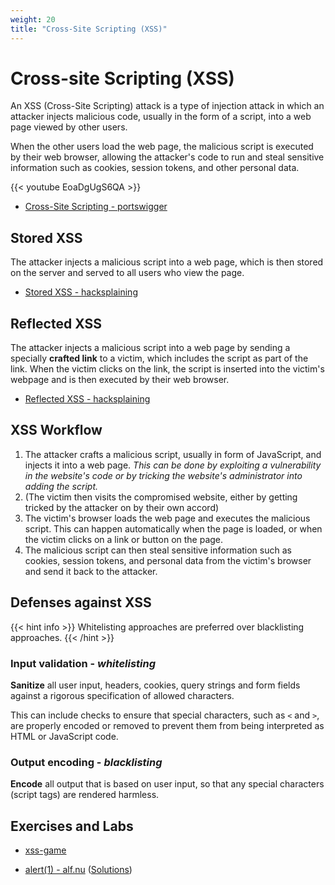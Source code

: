 ```yaml
---
weight: 20
title: "Cross-Site Scripting (XSS)"
---
```


# Cross-site Scripting (XSS)

An XSS (Cross-Site Scripting) attack is a type of injection attack in which an attacker injects malicious code, usually in the form of a script, into a web page viewed by other users.

When the other users load the web page, the malicious script is executed by their web browser, allowing the attacker's code to run and steal sensitive information such as cookies, session tokens, and other personal data.

{{< youtube EoaDgUgS6QA >}}

- [Cross-Site Scripting - portswigger](https://portswigger.net/web-security/cross-site-scripting/contexts)

## Stored XSS

The attacker injects a malicious script into a web page, which is then stored on the server and served to all users who view the page.

- [Stored XSS - hacksplaining](https://www.hacksplaining.com/exercises/xss-stored)

## Reflected XSS

The attacker injects a malicious script into a web page by sending a specially **crafted link** to a victim, which includes the script as part of the link. When the victim clicks on the link, the script is inserted into the victim's webpage and is then executed by their web browser.

- [Reflected XSS - hacksplaining](https://www.hacksplaining.com/exercises/xss-reflected)

## XSS Workflow

1. The attacker crafts a malicious script, usually in form of JavaScript, and injects it into a web page. *This can be done by exploiting a vulnerability in the website's code or by tricking the website's administrator into adding the script.*
2. (The victim then visits the compromised website, either by getting tricked by the attacker on by their own accord)
3. The victim's browser loads the web page and executes the malicious script. This can happen automatically when the page is loaded, or when the victim clicks on a link or button on the page.
4. The malicious script can then steal sensitive information such as cookies, session tokens, and personal data from the victim's browser and send it back to the attacker.

## Defenses against XSS

{{< hint info >}}
Whitelisting approaches are preferred over blacklisting approaches.
{{< /hint >}}

### Input validation - *whitelisting*

**Sanitize** all user input, headers, cookies, query strings and form fields against a rigorous specification of allowed characters.

This can include checks to ensure that special characters, such as `<` and `>`, are properly encoded or removed to prevent them from being interpreted as HTML or JavaScript code.

### Output encoding - *blacklisting*

**Encode** all output that is based on user input, so that any special characters (script tags) are rendered harmless.

## Exercises and Labs

- [xss-game](https://xss-game.appspot.com/)

- [alert(1) - alf.nu](https://alf.nu/alert1?world=alert&level=alert0) ([Solutions](https://www.pwntester.com/blog/2014/01/06/escape-alf-nu-xss-challenges-write-ups-part-148/))
